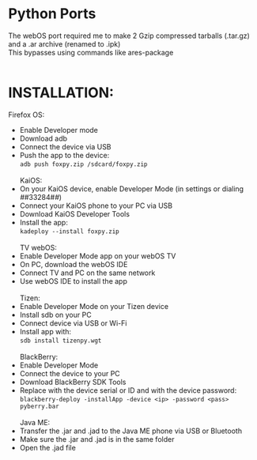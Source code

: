 # Python Ports
The webOS port required me to make 2 Gzip compressed tarballs (.tar.gz) and a .ar archive (renamed to .ipk) <br>
This bypasses using commands like ares-package <br>
<br>
# INSTALLATION: <br>
Firefox OS: <br>
- Enable Developer mode <br>
- Download adb <br>
- Connect the device via USB <br>
- Push the app to the device:<br>
   ```adb push foxpy.zip /sdcard/foxpy.zip``` <br>
   <br>
KaiOS: <br>
 - On your KaiOS device, enable Developer Mode (in settings or dialing *#*#33284#*#*) <br>
 - Connect your KaiOS phone to your PC via USB <br>
 - Download KaiOS Developer Tools <br>
 - Install the app: <br>
    ```kadeploy --install foxpy.zip``` <br>
   <br>
TV webOS: <br>
- Enable Developer Mode app on your webOS TV <br>
- On PC, download the webOS IDE <br>
- Connect TV and PC on the same network <br>
- Use webOS IDE to install the app <br>
   <br>
Tizen: <br>
- Enable Developer Mode on your Tizen device <br>
- Install sdb on your PC <br>
- Connect device via USB or Wi-Fi <br>
- Install app with: <br>
  ```sdb install tizenpy.wgt``` <br>
   <br>
BlackBerry: <br>
 - Enable Developer Mode <br>
 - Connect the device to your PC <br>
 - Download BlackBerry SDK Tools <br>
 - Replace <ip> with the device serial or ID and <pass> with the device password: <br>
   ```blackberry-deploy -installApp -device <ip> -password <pass> pyberry.bar``` <br>
   <br>
Java ME: <br>
 - Transfer the .jar and .jad to the Java ME phone via USB or Bluetooth <br>
 - Make sure the .jar and .jad is in the same folder <br>
 - Open the .jad file <br>
